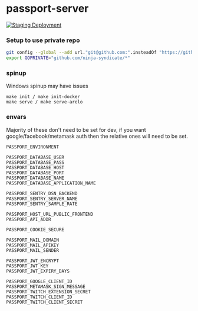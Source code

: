 # passport-server

[![Staging Deployment](https://github.com/ninja-syndicate/passport-server/actions/workflows/deploy-staging.yml/badge.svg)](https://github.com/ninja-syndicate/passport-server/actions/workflows/deploy-staging.yml)

### Setup to use private repo

```bash
git config --global --add url."git@github.com:".insteadOf "https://github.com/"
export GOPRIVATE="github.com/ninja-syndicate/*"
```

### spinup

Windows spinup may have issues

```shell
make init / make init-docker
make serve / make serve-arelo
```

### envars

Majority of these don't need to be set for dev, if you want google/facebook/metamask auth then the relative ones will
need to be set.

```shell
PASSPORT_ENVIRONMENT

PASSPORT_DATABASE_USER
PASSPORT_DATABASE_PASS
PASSPORT_DATABASE_HOST
PASSPORT_DATABASE_PORT
PASSPORT_DATABASE_NAME
PASSPORT_DATABASE_APPLICATION_NAME

PASSPORT_SENTRY_DSN_BACKEND
PASSPORT_SENTRY_SERVER_NAME
PASSPORT_SENTRY_SAMPLE_RATE

PASSPORT_HOST_URL_PUBLIC_FRONTEND
PASSPORT_API_ADDR

PASSPORT_COOKIE_SECURE

PASSPORT_MAIL_DOMAIN
PASSPORT_MAIL_APIKEY
PASSPORT_MAIL_SENDER

PASSPORT_JWT_ENCRYPT
PASSPORT_JWT_KEY
PASSPORT_JWT_EXPIRY_DAYS

PASSPORT_GOOGLE_CLIENT_ID
PASSPORT_METAMASK_SIGN_MESSAGE
PASSPORT_TWITCH_EXTENSION_SECRET
PASSPORT_TWITCH_CLIENT_ID
PASSPORT_TWITCH_CLIENT_SECRET
```
